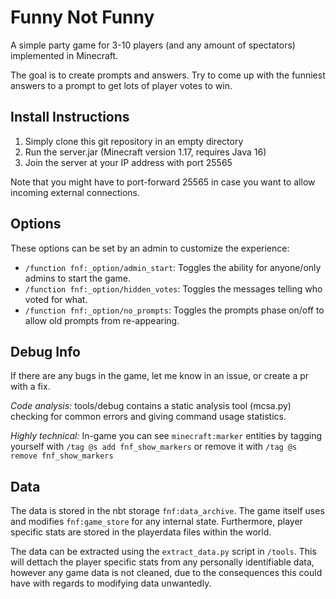 # Funny Not Funny
A simple party game for 3-10 players (and any amount of spectators) implemented in Minecraft.

The goal is to create prompts and answers. Try to come up with the funniest answers to a prompt to get lots of player votes to win.

## Install Instructions
1. Simply clone this git repository in an empty directory
2. Run the server.jar (Minecraft version 1.17, requires Java 16)
3. Join the server at your IP address with port 25565

Note that you might have to port-forward 25565 in case you want to allow incoming external connections.


## Options
These options can be set by an admin to customize the experience:
 - `/function fnf:_option/admin_start`: Toggles the ability for anyone/only admins to start the game.
 - `/function fnf:_option/hidden_votes`: Toggles the messages telling who voted for what.
 - `/function fnf:_option/no_prompts`: Toggles the prompts phase on/off to allow old prompts from re-appearing.


## Debug Info

If there are any bugs in the game, let me know in an issue, or create a pr with a fix.

*Code analysis:*
tools/debug contains a static analysis tool (mcsa.py) checking for common errors and giving command usage statistics.

*Highly technical:*
In-game you can see `minecraft:marker` entities by tagging yourself with `/tag @s add fnf_show_markers` or remove it with `/tag @s remove fnf_show_markers`


## Data 
The data is stored in the nbt storage `fnf:data_archive`. The game itself uses and modifies `fnf:game_store` for any internal state. Furthermore, player specific stats are stored in the playerdata files within the world.

The data can be extracted using the `extract_data.py` script in `/tools`. This will dettach the player specific stats from any personally identifiable data, however any game data is not cleaned, due to the consequences this could have with regards to modifying data unwantedly.